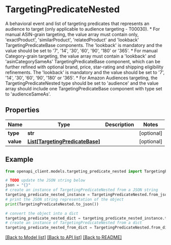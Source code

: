 # TargetingPredicateNested

A behavioral event and list of targeting predicates that represents an audience to target (only applicable to audience targeting - T00030).  * For manual ASIN-grain targeting, the value array must contain only, 'exactProduct', 'similarProduct', 'relatedProduct' and 'lookback' TargetingPredicateBase components. The 'lookback' is mandatory and the value should be set to '7', '14', '30', '60', '90', '180' or '365'. * For manual Category-grain targeting, the value array must contain a 'lookback' and 'asinCategorySameAs' TargetingPredicateBase component, which can be further refined with optional brand, price, star-rating and shipping eligibility refinements. The 'lookback' is mandatory and the value should be set to '7', '14', '30', '60', '90', '180' or '365'. * For Amazon Audiences targeting, the TargetingPredicateNested type should be set to 'audience' and the value array should include one TargetingPredicateBase component with type set to 'audienceSameAs'.

## Properties

Name | Type | Description | Notes
------------ | ------------- | ------------- | -------------
**type** | **str** |  | [optional] 
**value** | [**List[TargetingPredicateBase]**](TargetingPredicateBase.md) |  | [optional] 

## Example

```python
from openapi_client.models.targeting_predicate_nested import TargetingPredicateNested

# TODO update the JSON string below
json = "{}"
# create an instance of TargetingPredicateNested from a JSON string
targeting_predicate_nested_instance = TargetingPredicateNested.from_json(json)
# print the JSON string representation of the object
print(TargetingPredicateNested.to_json())

# convert the object into a dict
targeting_predicate_nested_dict = targeting_predicate_nested_instance.to_dict()
# create an instance of TargetingPredicateNested from a dict
targeting_predicate_nested_from_dict = TargetingPredicateNested.from_dict(targeting_predicate_nested_dict)
```
[[Back to Model list]](../README.md#documentation-for-models) [[Back to API list]](../README.md#documentation-for-api-endpoints) [[Back to README]](../README.md)



